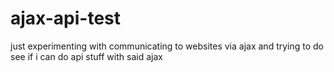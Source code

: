# ajax-api-test
just experimenting with communicating to websites via ajax and trying to do see if i can do api stuff with said ajax
